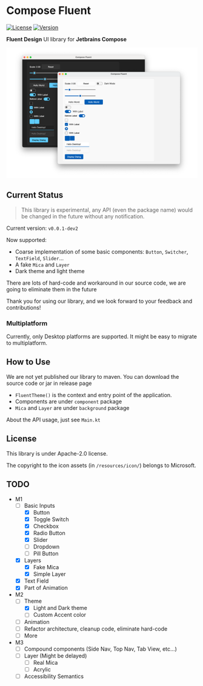 # Compose Fluent

[![License](https://img.shields.io/github/license/Konyaco/compose-fluent-ui)](https://github.com/Konyaco/compose-fluent-ui/blob/master/LICENSE)
[![Version](https://img.shields.io/github/v/release/Konyaco/compose-fluent-ui?include_prereleases)](https://github.com/Konyaco/compose-fluent-ui/releases)

**Fluent Design** UI library for **Jetbrains Compose**

![Example](assets/screenshot.png)

## Current Status

> This library is experimental, any API (even the package name) would be changed in the future without any notification.

Current version: `v0.0.1-dev2`

Now supported:

- Coarse implementation of some basic components: `Button`, `Switcher`, `TextField`, `Slider`...
- A fake `Mica` and `Layer`
- Dark theme and light theme

There are lots of hard-code and workaround in our source code, we are going to eliminate them in the future

Thank you for using our library, and we look forward to your feedback and contributions!

### Multiplatform

Currently, only Desktop platforms are supported. It might be easy to migrate to multiplatform.

## How to Use

We are not yet published our library to maven. You can download the source code or jar in release page

- `FluentTheme()` is the context and entry point of the application.
- Components are under `component` package
- `Mica` and `Layer` are under `background` package

About the API usage, just see `Main.kt`

## License

This library is under Apache-2.0 license.

The copyright to the icon assets (in `/resources/icon/`) belongs to Microsoft.

## TODO

- M1
    - [ ] Basic Inputs
        - [x] Button
        - [x] Toggle Switch
        - [x] Checkbox
        - [x] Radio Button
        - [x] Slider
        - [ ] Dropdown
        - [ ] Pill Button
    - [x] Layers
        - [x] Fake Mica
        - [x] Simple Layer
    - [x] Text Field
    - [x] Part of Animation
- M2
   - [ ] Theme
       - [x] Light and Dark theme
       - [ ] Custom Accent color
   - [ ] Animation
   - [ ] Refactor architecture, cleanup code, eliminate hard-code
   - [ ] More
- M3
    - [ ] Compound components (Side Nav, Top Nav, Tab View, etc...)
    - [ ] Layer (Might be delayed)
        - [ ] Real Mica
        - [ ] Acrylic
    - [ ] Accessibility Semantics
